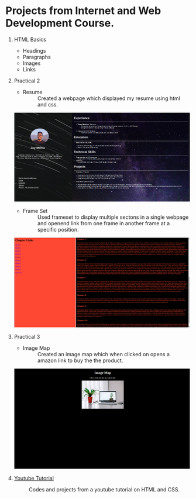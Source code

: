 # Projects from Internet and Web Development Course.
1.  HTML Basics
    * Headings
    * Paragraphs
    * Images
    * Links

2. Practical 2
    * Resume
        <dd>Created a webpage which displayed my resume using html and css.
    ![Resume WebPage](Practical_2/Resume/Images/Resume.png)

    * Frame Set
        <dd>Used frameset to display multiple sectons in a single webpage and openend link from one frame in another frame at a specific position.
    ![Frameset](Practical_2/Frame_Set/Template.png)

3. Practical 3
    * Image Map
        <dd>Created an image map which when clicked on opens a amazon link to buy the the product.
        
    ![Image Map](Practical_3/Image_Map/Images/ImageMap.png)

4. [Youtube Tutorial](https://www.youtube.com/watch?v=mU6anWqZJcc&t=4205s)
    <dd> Codes and projects from a youtube tutorial on HTML and CSS.